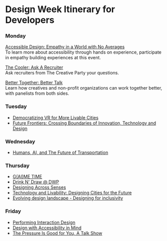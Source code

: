 # Design Week Itinerary for Developers

### Monday
[Accessible Design: Empathy in a World with No Averages](https://designportland.org/festival/2019/schedule/accessible-design-empathy-in-a-world-with-no-averages)<br>
To learn more about accessibility through hands on experience, participate in empathy building experiences at this event.

[The Cooler: Ask A Recruiter](https://designportland.org/festival/2019/schedule/the-cooler-ask-a-recruiter)<br>
Ask recruiters from The Creative Party your questions.

[Better Together: Better Talk](https://designportland.org/festival/2019/schedule/better-together-better-talk)<br>
Learn how creatives and non-profit organizations can work together better, with panelists from both sides.

### Tuesday
- [Democratizing VR for More Livable Cities](https://designportland.org/festival/2019/schedule/democratizing-vr-for-more-livable-cities)
- [Future Frontiers: Crossing Boundaries of Innovation, Technology and Design](https://designportland.org/festival/2019/schedule/future-frontiers-crossing-boundaries-of-innovation-technology-and-design-what-does-this-mean-for-the-future-role-of-designers-makers-and-brands-an-exhibit-and-discussion-with-francis-bitonti-asher-levine-billie-whitehouse)

### Wednesday
- [Humans, AI, and The Future of Transportation](https://designportland.org/festival/2019/schedule/humans-ai-and-the-future-of-transportation)

### Thursday
- [G(AI)ME TIME](https://designportland.org/festival/2019/schedule/gaime-time)
- [Drink N' Draw @ DWP](https://designportland.org/festival/2019/schedule/portland-indie-game-squad-presents-drink-n-draw-dwp)
- [Designing Across Senses](https://designportland.org/festival/2019/schedule/designing-across-senses)
- [Technology and Livability: Designing Cities for the Future](https://designportland.org/festival/2019/schedule/technology-and-livability-designing-cities-for-the-future)
- [Evolving design landscape - Designing for inclusivity](https://designportland.org/festival/2019/schedule/evolving-design-landscape-designing-for-inclusivity)

### Friday
- [Performing Interaction Design](https://designportland.org/festival/2019/schedule/performing-interaction-design)
- [Design with Accessibility in Mind](https://designportland.org/festival/2019/schedule/design-with-accessibility-in-mind)
- [The Pressure Is Good for You, A Talk Show](https://designportland.org/festival/2019/schedule/the-pressure-is-good-for-you-a-talk-show)
